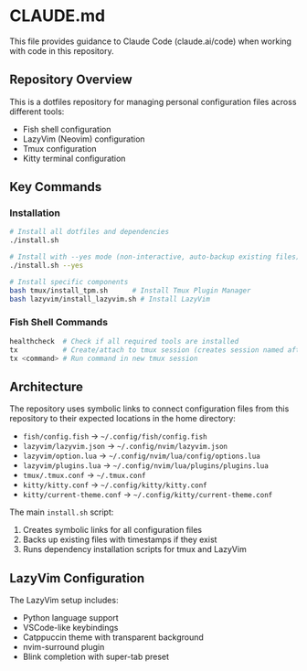 # CLAUDE.md

This file provides guidance to Claude Code (claude.ai/code) when working with code in this repository.

## Repository Overview

This is a dotfiles repository for managing personal configuration files across different tools:
- Fish shell configuration
- LazyVim (Neovim) configuration
- Tmux configuration
- Kitty terminal configuration

## Key Commands

### Installation
```bash
# Install all dotfiles and dependencies
./install.sh

# Install with --yes mode (non-interactive, auto-backup existing files)
./install.sh --yes

# Install specific components
bash tmux/install_tpm.sh      # Install Tmux Plugin Manager
bash lazyvim/install_lazyvim.sh # Install LazyVim
```

### Fish Shell Commands
```bash
healthcheck  # Check if all required tools are installed
tx           # Create/attach to tmux session (creates session named after current directory if no args)
tx <command> # Run command in new tmux session
```

## Architecture

The repository uses symbolic links to connect configuration files from this repository to their expected locations in the home directory:

- `fish/config.fish` → `~/.config/fish/config.fish`
- `lazyvim/lazyvim.json` → `~/.config/nvim/lazyvim.json`
- `lazyvim/option.lua` → `~/.config/nvim/lua/config/options.lua`
- `lazyvim/plugins.lua` → `~/.config/nvim/lua/plugins/plugins.lua`
- `tmux/.tmux.conf` → `~/.tmux.conf`
- `kitty/kitty.conf` → `~/.config/kitty/kitty.conf`
- `kitty/current-theme.conf` → `~/.config/kitty/current-theme.conf`

The main `install.sh` script:
1. Creates symbolic links for all configuration files
2. Backs up existing files with timestamps if they exist
3. Runs dependency installation scripts for tmux and LazyVim

## LazyVim Configuration

The LazyVim setup includes:
- Python language support
- VSCode-like keybindings
- Catppuccin theme with transparent background
- nvim-surround plugin
- Blink completion with super-tab preset